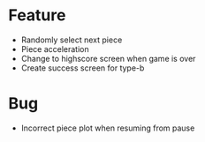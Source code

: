 # Feature

- Randomly select next piece
- Piece acceleration
- Change to highscore screen when game is over
- Create success screen for type-b

# Bug

- Incorrect piece plot when resuming from pause
